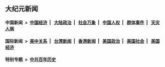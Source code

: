 ## 大纪元新闻

#### 中国新闻 &nbsp;>&nbsp; [中国经济](indexes/ncid283/README.md?05150845) &nbsp;| &nbsp; [大陆政治](indexes/ncid277/README.md?05150845) &nbsp;| &nbsp; [社会万象](indexes/ncid282/README.md?05150845) &nbsp;| &nbsp; [中国人权](indexes/ncid278/README.md?05150845) &nbsp;| &nbsp; [群体事件](indexes/ncid279/README.md?05150845) &nbsp;| &nbsp; [天灾人祸](indexes/ncid280/README.md?05150845)

#### 国际新闻 &nbsp;>&nbsp; [美中关系](indexes/nf1412576/README.md?05150845) &nbsp;| &nbsp; [台湾新闻](indexes/ncid1349361/README.md?05150845) &nbsp;| &nbsp; [香港新闻](indexes/ncid1349362/README.md?05150845) &nbsp;| &nbsp; [美国政治](indexes/ncid1078159/README.md?05150845) &nbsp;| &nbsp; [美国社会](indexes/ncid1078160/README.md?05150845) &nbsp;| &nbsp; [美国经济](indexes/ncid1078158/README.md?05150845)

#### 特别专题 &nbsp;>&nbsp; [中共百年历史](https://github.com/easy2view/epoch-special/blob/master/README.md?05150845)  
